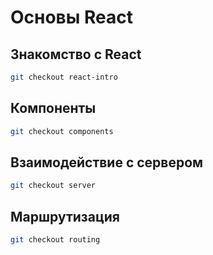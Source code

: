 # Основы React

## Знакомство с React

```bash
git checkout react-intro
```

## Компоненты

```bash
git checkout components
```

## Взаимодействие с сервером

```bash
git checkout server
```

## Маршрутизация

```bash
git checkout routing
```
